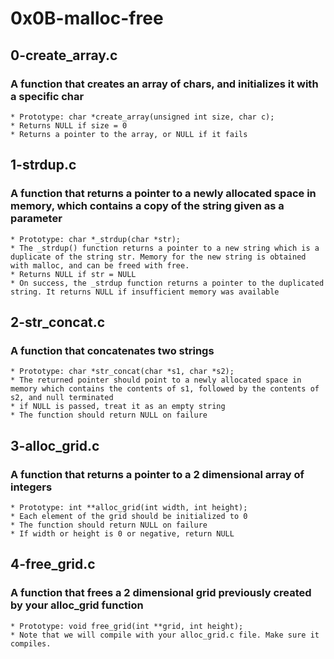 # 0x0B-malloc-free
## 0-create_array.c
### A function that creates an array of chars, and initializes it with a specific char
	* Prototype: char *create_array(unsigned int size, char c);
	* Returns NULL if size = 0
	* Returns a pointer to the array, or NULL if it fails

## 1-strdup.c
### A function that returns a pointer to a newly allocated space in memory, which contains a copy of the string given as a parameter
	* Prototype: char *_strdup(char *str);
	* The _strdup() function returns a pointer to a new string which is a duplicate of the string str. Memory for the new string is obtained with malloc, and can be freed with free.
	* Returns NULL if str = NULL
	* On success, the _strdup function returns a pointer to the duplicated string. It returns NULL if insufficient memory was available

## 2-str_concat.c
### A function that concatenates two strings
	* Prototype: char *str_concat(char *s1, char *s2);
	* The returned pointer should point to a newly allocated space in memory which contains the contents of s1, followed by the contents of s2, and null terminated
	* if NULL is passed, treat it as an empty string
	* The function should return NULL on failure

## 3-alloc_grid.c
### A function that returns a pointer to a 2 dimensional array of integers
	* Prototype: int **alloc_grid(int width, int height);
	* Each element of the grid should be initialized to 0
	* The function should return NULL on failure
	* If width or height is 0 or negative, return NULL

## 4-free_grid.c
### A function that frees a 2 dimensional grid previously created by your alloc_grid function
	* Prototype: void free_grid(int **grid, int height);
	* Note that we will compile with your alloc_grid.c file. Make sure it compiles.
